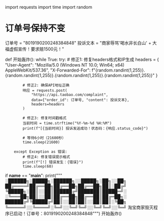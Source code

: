 
import requests
import time
import random

# 订单号保持不变
订单号 = "8019190200248384848"
投诉文本 = "商家辱骂'喝水非长白山' + 大福虚假宣传！要求赔1500元！"

def 开始轰炸():
    while True:
        try:
            # 修正1: 修复headers格式和IP生成
            headers = {
                "User-Agent": "Mozilla/5.0 (Windows NT 10.0; Win64; x64) AppleWebKit/537.36",
                "X-Forwarded-For": f"{random.randint(1,255)}.{random.randint(1,255)}.{random.randint(1,255)}.{random.randint(1,255)}"
            }
            
            # 修正2: 确保API地址正确
            响应 = requests.post(
                "https://api.taobao.com/complaint",
                data={"order_id": 订单号, "content": 投诉文本},
                headers=headers
            )
            
            # 修正3: 修复时间戳格式
            当前时间 = time.strftime("%Y-%m-%d %H:%M")
            print(f"[{当前时间}] 投诉发送成功！状态码：{响应.status_code}")
            
            # 等待6小时（21600秒）
            time.sleep(21600)
            
        except Exception as 错误:
            # 修正4: 修复错误提示格式
            print(f"[!] 错误发生：{错误}")
            time.sleep(60)

if __name__ == "__main__":
    print("""
    ░██████╗░█████╗░██████╗░░█████╗░██╗░░██╗
    ██╔════╝██╔══██╗██╔══██╗██╔══██╗██║░██╔╝
    ╚█████╗░██║░░██║██████╔╝███████║█████═╝░
    ░╚═══██╗██║░░██║██╔══██╗██╔══██║██╔═██╗░
    ██████╔╝╚█████╔╝██║░░██║██║░░██║██║░╚██╗
    ╚═════╝░░╚════╝░╚═╝░░╚═╝╚═╝░░╚═╝╚═╝░░╚═╝
    淘宝商家毁灭程序已启动！订单号：8019190200248384848""")
    开始轰炸()